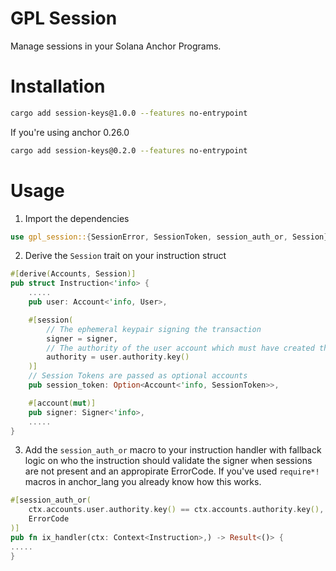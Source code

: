  GPL Session
==============

Manage sessions in your Solana Anchor Programs.


# Installation


```bash
cargo add session-keys@1.0.0 --features no-entrypoint
```

If you're using anchor 0.26.0

```bash
cargo add session-keys@0.2.0 --features no-entrypoint
```

# Usage

1. Import the dependencies

```rust
use gpl_session::{SessionError, SessionToken, session_auth_or, Session};
```

2. Derive the `Session` trait on your instruction struct

```rust
#[derive(Accounts, Session)]
pub struct Instruction<'info> {
    .....
    pub user: Account<'info, User>,

    #[session(
        // The ephemeral keypair signing the transaction
        signer = signer,
        // The authority of the user account which must have created the session
        authority = user.authority.key()
    )]
    // Session Tokens are passed as optional accounts
    pub session_token: Option<Account<'info, SessionToken>>,

    #[account(mut)]
    pub signer: Signer<'info>,
    .....
}
```

3. Add the `session_auth_or` macro to your instruction handler with fallback logic on who the instruction should validate the signer when sessions are not present and an appropirate ErrorCode. If you've used `require*!` macros in anchor_lang you already know how this works.

```rust
#[session_auth_or(
    ctx.accounts.user.authority.key() == ctx.accounts.authority.key(),
    ErrorCode
)]
pub fn ix_handler(ctx: Context<Instruction>,) -> Result<()> {
.....
}

```
